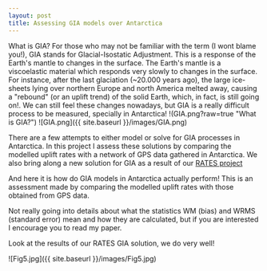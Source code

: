```yaml
---
layout: post
title: Assessing GIA models over Antarctica
---
```

What is GIA?
For those who may not be familiar with the term (I wont blame you!), GIA stands for Glacial-Isostatic Adjustment. This is a response of the Earth's mantle to changes in the surface. 
The Earth's mantle is a viscoelastic material which responds very slowly to changes in the surface. For instance, after the last glaciation (~20.000 years ago), the large ice-sheets lying over northern Europe and north America melted away, causing a "rebound" (or an uplift trend) of the solid Earth, which, in fact, is still going on!.
We can still feel these changes nowadays, but GIA is a really difficult process to be measured, specially in Antarctica! 
!(GIA.png?raw=true "What is GIA?")
![GIA.png]({{ site.baseurl }}/images/GIA.png) 

There are a few attempts to either model or solve for GIA processes in Antarctica. In this project I assess these solutions by comparing the modelled uplift rates with a network of GPS data gathered in Antarctica. 
We also bring along a new solution for GIA as a result of our [RATES project](https://sites.google.com/site/wwwratesantarcticanet/)

And here it is how do GIA models in Antarctica actually perform! This is an assessment made by comparing the modelled uplift rates with those obtained from GPS data.

Not really going into details about what the statistics WM (bias) and WRMS (standard error) mean and how they are calculated, but if you are interested I encourage you to read my paper.

Look at the results of our RATES GIA solution, we do very well! 


![Fig5.jpg]({{ site.baseurl }}/images/Fig5.jpg) 